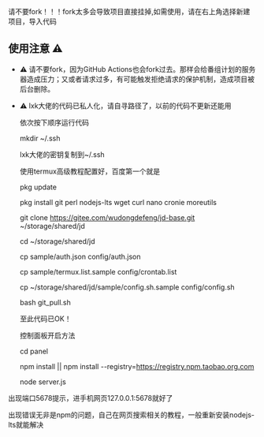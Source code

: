 请不要fork！！！fork太多会导致项目直接挂掉,如需使用，请在右上角选择新建项目，导入代码
## 使用注意 :warning:

- :warning: 请不要fork，因为GitHub Actions也会fork过去。那样会给番组计划的服务器造成压力；又或者请求过多，有可能触发拒绝请求的保护机制，造成项目被后台删除。

- :warning: lxk大佬的代码已私人化，请自寻路径了，以前的代码不更新还能用




  依次按下顺序运行代码  

  mkdir ~/.ssh

  lxk大佬的密钥复制到~/.ssh  

  使用termux高级教程配置好，百度第一个就是  

  pkg update  

  pkg install git perl nodejs-lts wget curl nano cronie moreutils  

  git clone https://gitee.com/wudongdefeng/jd-base.git ~/storage/shared/jd  

  cd  ~/storage/shared/jd  

  cp sample/auth.json config/auth.json  

  cp sample/termux.list.sample config/crontab.list  

  cp ~/storage/shared/jd/sample/config.sh.sample config/config.sh  

  bash git_pull.sh  

  至此代码已OK！  

  控制面板开启方法  

  cd panel  

  npm install || npm install --registry=https://registry.npm.taobao.org.com  

  node server.js  

 出现端口5678提示，进手机网页127.0.0.1:5678就好了  

 出现错误无非是npm的问题，自己在网页搜索相关的教程，一般重新安装nodejs-lts就能解决  


